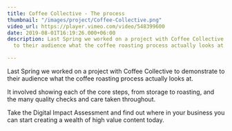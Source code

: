 ```yaml
---
title: Coffee Collective - The process
thumbnail: "/images/project/Coffee-Collective.png"
video_url: https://player.vimeo.com/video/548399600
date: 2019-08-01T16:19:26.000+06:00
description: Last Spring we worked on a project with Coffee Collective to demonstrate
  to their audience what the coffee roasting process actually looks at.

---
```

Last Spring we worked on a project with Coffee Collective to demonstrate to their audience what the coffee roasting process actually looks at.

It involved showing each of the core steps, from storage to roasting, and the many quality checks and care taken throughout. 

Take the Digital Impact Assessment and find out where in your business you can start creating a wealth of high value content today.